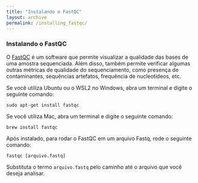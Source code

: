 ```yaml
---
title: "Instalando o FastQC"
layout: archive
permalink: /installing_fastqc/
---  
```


### Instalando o FastQC

O [FastQC](https://www.bioinformatics.babraham.ac.uk/projects/fastqc/) é um software que permite visualizar a qualidade das bases de uma amostra sequenciada. 
Além disso, também permite verificar algumas outras métricas de qualidade do sequenciamento, como presença de contaminantes, sequências artefatos, frequência de nucleotídeos, etc.

Se você utiliza Ubuntu ou o WSL2 no Windows, abra um terminal e digite o seguinte comando:

```console
sudo apt-get install fastqc
```

Se você utiliza Mac, abra um terminal e digite o seguinte comando:

```console
brew install fastqc
```

Após instalado, para rodar o FastQC em um arquivo Fastq, rode o seguinte comando:

```console
fastqc [arquivo.fastq]
```
Substituta o termo `arquivo.fastq` pelo caminho até o arquivo que você deseja analisar.
